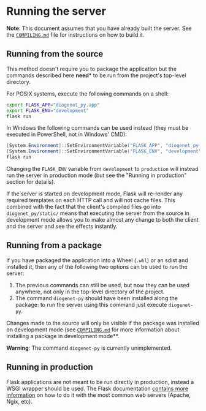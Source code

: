 # Running the server #

**Note**: This document assumes that you have already built the server.
See the [`COMPILING.md`](COMPILING.md) file for instructions on how to
build it.

## Running from the source ##

This method doesn't require you to package the application but the commands
described here **need*** to be run from the project's top-level directory.

For POSIX systems, execute the following commands on a shell:

```sh
export FLASK_APP="diogenet_py.app"
export FLASK_ENV="development"
flask run
```

In Windows the following commands can be used instead (they must be
executed in PowerShell, not in Windows' CMD):

```powershell
[System.Environment]::SetEnvironmentVariable("FLASK_APP", "diogenet_py.app")
[System.Environment]::SetEnvironmentVariable("FLASK_ENV", "development")
flask run
```

Changing the `FLASK_ENV` variable from `development` to `production` will
instead run the server in production mode (but see the "Running in
production" section for details).

If the server is started on development mode, Flask will re-render any
required templates on each HTTP call and will not cache files. This combined
with the fact that the client's compiled files go into `diogenet_py/static/`
means that executing the server from the source in development mode allows
you to make almost any change to both the client and the server and see the
effects instantly.

## Running from a package ##

If you have packaged the application into a Wheel (`.whl`) or an sdist and
installed it, then any of the following two options can be used to run the
server:

1. The previous commands can still be used, but now they can be used anywhere,
not only in the top-level directory of the project.
2. The command `diogenet-py` should have been installed along the package:
to run the server using this command just execute `diogenet-py`.

Changes made to the source will only be visible if the package was installed
on development mode (see [`COMPILING.md`](COMPILING.md) for more information
about installing a package in development mode**.

**Warning**: The command `diogenet-py` is currently unimplemented.

## Running in production ##

Flask applications are not meant to be run directly in production, instead
a WSGI wrapper should be used. The Flask documentation [contains more
information](https://flask.palletsprojects.com/en/1.1.x/deploying/)
on how to do it with the most common web servers (Apache, Ngix, etc).
